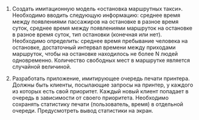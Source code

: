 1) Создать имитационную модель «остановка маршрутных
такси». Необходимо вводить следующую информацию:
среднее время между появлениями пассажиров на остановке 
в разное время суток, среднее время между появлениями
маршруток на остановке в разное время суток, тип остановки (конечная или нет). Необходимо определить: среднее
время пребывание человека на остановке, достаточный
интервал времени между приходами маршруток, чтобы
на остановке находилось не более N людей одновременно. Количество свободных мест в маршрутке является
случайной величиной.

2) Разработать приложение, имитирующее очередь печати
принтера. Должны быть клиенты, посылающие запросы
на принтер, у каждого из которых есть свой приоритет.
Каждый новый клиент попадает в очередь в зависимости
от своего приоритета. Необходимо сохранять статистику печати (пользователь, время) в отдельной очереди.
Предусмотреть вывод статистики на экран.

